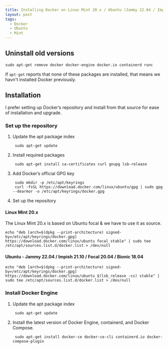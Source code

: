 ```yaml
---
title: Installing Docker on Linux Mint 20.x / Ubuntu (Jammy 22.04 / Impish 21.10 / Focal 20.04 / Bionic 18.04)
layout: post
tags:
  - Docker
  - Ubuntu
  - Mint
---
```


## Uninstall old versions

    sudo apt-get remove docker docker-engine docker.io containerd runc

If `apt-get` reports that none of these packages are installed, that means we havn't installed Docker previously.

## Installation

I prefer setting up Docker’s repository and install from that source for ease of installation and upgrade.

### Set up the repository

1. Update the apt package index


		sudo apt-get update

2. Install required packages


		sudo apt-get install ca-certificates curl gnupg lsb-release

3. Add Docker’s official GPG key


		sudo mkdir -p /etc/apt/keyrings
		curl -fsSL https://download.docker.com/linux/ubuntu/gpg | sudo gpg --dearmor -o /etc/apt/keyrings/docker.gpg

4. Set up the repository

#### Linux Mint 20.x

The Linux Mint 20.x is based on Ubuntu focal & we have to use it as source.

    echo "deb [arch=$(dpkg --print-architecture) signed-by=/etc/apt/keyrings/docker.gpg] https://download.docker.com/linux/ubuntu focal stable" | sudo tee /etc/apt/sources.list.d/docker.list > /dev/null

#### Ubuntu  - Jammy 22.04 / Impish 21.10 / Focal 20.04 / Bionic 18.04

    echo "deb [arch=$(dpkg --print-architecture) signed-by=/etc/apt/keyrings/docker.gpg] https://download.docker.com/linux/ubuntu $(lsb_release -cs) stable" | sudo tee /etc/apt/sources.list.d/docker.list > /dev/null


### Install Docker Engine

1. Update the apt package index

		sudo apt-get update

2. Install the latest version of Docker Engine, containerd, and Docker Compose.

		sudo apt-get install docker-ce docker-ce-cli containerd.io docker-compose-plugin
